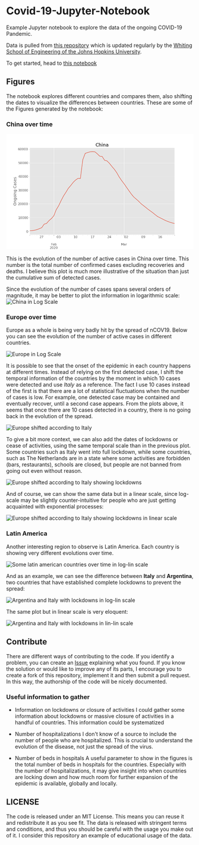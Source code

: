 # Covid-19-Jupyter-Notebook
Example Jupyter notebook to explore the data of the ongoing COVID-19 Pandemic.

Data is pulled from [this repository](https://github.com/CSSEGISandData/COVID-19) which is updated regularly by the [Whiting School of Engineering of the Johns Hopkins University](https://systems.jhu.edu/research/public-health/ncov/).

To get started, head to [this notebook](https://github.com/aquilesC/Covid-19-Jupyter-Notebook/blob/master/Covid_Time_Series.ipynb)

## Figures
The notebook explores different countries and compares them, also shifting the dates to visualize the differences between countries. These are some of the Figures generated by the notebook:

### China over time
![China in Linear Scale](./Figures/China_Lin_Lin.png)

This is the evolution of the number of active cases in China over time. This number is the total number of confirmed cases excluding recoveries and deaths. I believe this plot is much more illustrative of the situation than just the cumulative sum of detected cases. 

Since the evolution of the number of cases spans several orders of magnitude, it may be better to plot the information in logarithmic scale:
![China in Log Scale]('./Figures/China_Log_Lin.png')

### Europe over time
Europe as a whole is being very badly hit by the spread of nCOV19. Below you can see the evolution of the number of active cases in different countries. 

![Europe in Log Scale]('./Figures/Europe_Log_Lin_01.png')

It is possible to see that the onset of the epidemic in each country happens at different times. Instead of relying on the first detected case, I shift the temporal information of the countries by the moment in which 10 cases were detected and use *Italy* as a reference. The fact I use 10 cases instead of the first is that there are a lot of statistical fluctuations when the number of cases is low. For example, one detected case may be contained and eventually recover, until a second case appears. From the plots above, it seems that once there are 10 cases detected in a country, there is no going back in the evolution of the spread. 

![Europe shifted according to Italy]('./Figures/Europe_countries_shifted_log_lin.png')

To give a bit more context, we can also add the dates of lockdowns or cease of activities, using the same temporal scale than in the previous plot. Some countries such as Italy went into full lockdown, while some countries, such as The Netherlands are in a state where some activities are forbidden (bars, restaurants), schools are closed, but people are not banned from going out even without reason. 

![Europe shifted according to Italy showing lockdowns]('./Figures/Europe_countries_shifted_log_lin_with_lockdowns.png')

And of course, we can show the same data but in a linear scale, since log-scale may be slightly counter-intuitive for people who are just getting acquainted with exponential processes:

![Europe shifted according to Italy showing lockdowns in linear scale]('./Figures/Europe_countries_shifted_lin_lin_with_lockdowns.png')

### Latin America
Another interesting region to observe is Latin America. Each country is showing very different evolutions over time. 

![Some latin american countries over time in log-lin scale]('./Figures/Latin_America_Log_Lin.png')

And as an example, we can see the difference between **Italy** and **Argentina**, two countries that have established complete lockdowns to prevent the spread:

![Argentina and Italy with lockdowns in log-lin scale]('./Figures/Argentina_Italy_log_lin_with_lockdowns.png')

The same plot but in linear scale is very eloquent:

![Argentina and Italy with lockdowns in lin-lin scale]('./Figures/Argentina_Italy_lin_lin_with_lockdowns.png')

## Contribute
There are different ways of contributing to the code. If you identify a problem, you can create an [Issue](https://github.com/aquilesC/Covid-19-Jupyter-Notebook/issues) explaining what you found. If you know the solution or would like to improve any of its parts, I encourage you to create a fork of this repository, implement it and then submit a pull request. In this way, the authorship of the code will be nicely documented. 

### Useful information to gather
- Information on lockdowns or closure of activities
    I could gather some information about lockdowns or massive closure of activities in a handful of countries. This information could be systematized
    
- Number of hospitalizations
    I don't know of a source to include the number of people who are hospitalized. This is crucial to understand the evolution of the disease, not just the spread of the virus.
    
- Number of beds in hospitals
    A useful parameter to show in the figures is the total number of beds in hospitals for the countries. Especially with the number of hospitalizations, it may give insight into when countries are locking down and how much room for further expansion of the epidemic is available, globally and locally.


## LICENSE
The code is released under an MIT License. This means you can reuse it and redistribute it as you see fit. The data is released with stringent terms and conditions, and thus you should be careful with the usage you make out of it. I consider this repository an example of educational usage of the data. 